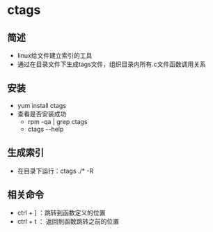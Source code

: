 # **ctags**

## **简述**

- linux给文件建立索引的工具
- 通过在目录文件下生成tags文件，组织目录内所有.c文件函数调用关系

## **安装**

- yum install ctags
- 查看是否安装成功
  - rpm -qa | grep ctags
  - ctags --help

## **生成索引**

- 在目录下运行：ctags ./* -R



## **相关命令**

- ctrl + ] ：跳转到函数定义的位置
- ctrl + t ： 返回到函数跳转之前的位置

